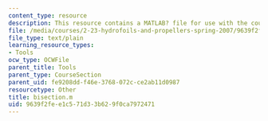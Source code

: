 ```yaml
---
content_type: resource
description: This resource contains a MATLAB? file for use with the course.
file: /media/courses/2-23-hydrofoils-and-propellers-spring-2007/9639f2fee1c571d33b629f0ca7972471_bisection.m
file_type: text/plain
learning_resource_types:
- Tools
ocw_type: OCWFile
parent_title: Tools
parent_type: CourseSection
parent_uid: fe9208dd-f46e-3768-072c-ce2ab11d0987
resourcetype: Other
title: bisection.m
uid: 9639f2fe-e1c5-71d3-3b62-9f0ca7972471
---
```

